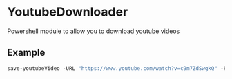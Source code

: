# YoutubeDownloader
Powershell module to allow you to download youtube videos

## Example
```powershell
save-youtubeVideo -URL "https://www.youtube.com/watch?v=c9m7ZdSwgkQ" -Path C:\
```
